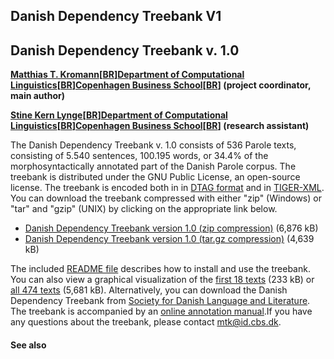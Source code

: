 ## Danish Dependency Treebank V1 ##

## Danish Dependency Treebank v. 1.0 ##

**[Matthias T. Kromann](http://copenhagen-dependency-treebank.googlecode.com/svn/)[[BR](BR.md)][Department of Computational Linguistics](http://www.id.cbs.dk)[[BR](BR.md)][Copenhagen Business School](http://www.cbs.dk)[[BR](BR.md)] (project coordinator, main author)**

**[Stine Kern Lynge](http://www.id.cbs.dk/~stine)[[BR](BR.md)][Department of Computational Linguistics](http://www.id.cbs.dk)[[BR](BR.md)][Copenhagen Business School](http://www.cbs.dk)[[BR](BR.md)] (research assistant)**

The Danish Dependency Treebank v. 1.0 consists of 536 Parole texts, consisting of 5.540 sentences, 100.195 words, or 34.4% of the morphosyntactically annotated part of the Danish Parole corpus. The treebank is distributed under the GNU Public License, an open-source license. The treebank is encoded both in in [DTAG format](http://www.id.cbs.dk/~mtk/dtag) and in [TIGER-XML](http://www.ims.uni-stuttgart.de/projekte/TIGER/TIGERSearch/doc/html/TigerXML.html). You can download the treebank compressed with either "zip" (Windows) or "tar" and "gzip" (UNIX) by clicking on the appropriate link below.

  * [Danish Dependency Treebank version 1.0 (zip compression)](http://copenhagen-dependency-treebank.googlecode.com/svn/trunk/files/ddt-1.0.zip) (6,876 kB)
  * [Danish Dependency Treebank version 1.0 (tar.gz compression)](http://copenhagen-dependency-treebank.googlecode.com/svn/trunk/files/ddt-1.0.tgz) (4,639 kB)

The included [README file](http://copenhagen-dependency-treebank.googlecode.com/svn/trunk/files/README.html) describes how to install and use the treebank. You can also view a graphical visualization of the [first 18 texts](http://copenhagen-dependency-treebank.googlecode.com/svn/trunk/files/parole00-0.8.pdf) (233 kB) or [all 474 texts](http://copenhagen-dependency-treebank.googlecode.com/svn/trunk/files/parole-0.8.pdf) (5,681 kB). Alternatively, you can download the Danish Dependency Treebank from [Society for Danish Language and Literature](http://korpus.dsl.dk/e-resurser). The treebank is accompanied by an [online annotation manual](http://copenhagen-dependency-treebank.googlecode.com/svn/trunk/index.html).If you have any questions about the treebank, please contact [mtk@id.cbs.dk](mailto:mtk@id.cbs.dk).


#### See also ####

